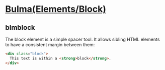 [Bulma(Elements/Block)](https://bulma.io/documentation/elements/block/)
=====================

blmblock
--------

The block element is a simple spacer tool.
It allows sibling HTML elements to have a consistent margin between them:

```html
<div class="block">
  This text is within a <strong>block</strong>.
</div>
```
